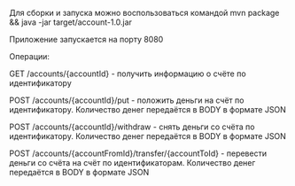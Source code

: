 Для сборки и запуска можно воспользоваться командой
mvn package && java -jar target/account-1.0.jar

Приложение запускается на порту 8080

Операции:

GET /accounts/{accountId} - получить информацию о счёте по идентификатору

POST /accounts/{accountId}/put - положить деньги на счёт по идентификатору. Количество денег передаётся в BODY в формате JSON

POST /accounts/{accountId}/withdraw - снять деньги со счёта по идентификатору. Количество денег передаётся в BODY в формате JSON

POST /accounts/{accountFromId}/transfer/{accountToId} - перевести деньги со счёта на счёт по идентификаторам. Количество денег передаётся в BODY в формате JSON